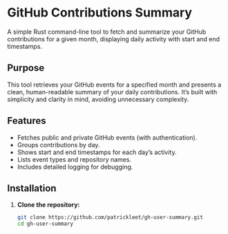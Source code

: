 # GitHub Contributions Summary

A simple Rust command-line tool to fetch and summarize your GitHub contributions for a given month, displaying daily activity with start and end timestamps.

## Purpose
This tool retrieves your GitHub events for a specified month and presents a clean, human-readable summary of your daily contributions. It’s built with simplicity and clarity in mind, avoiding unnecessary complexity.

## Features
- Fetches public and private GitHub events (with authentication).
- Groups contributions by day.
- Shows start and end timestamps for each day’s activity.
- Lists event types and repository names.
- Includes detailed logging for debugging.

## Installation
1. **Clone the repository:**
   ```bash
   git clone https://github.com/patrickleet/gh-user-summary.git
   cd gh-user-summary